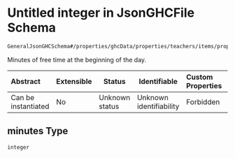 # Untitled integer in JsonGHCFile Schema

```txt
GeneralJsonGHCSchema#/properties/ghcData/properties/teachers/items/properties/settings/items/properties/freeTimes/properties/firstMinutes/properties/minutes
```

Minutes of free time at the beginning of the day.


| Abstract            | Extensible | Status         | Identifiable            | Custom Properties | Additional Properties | Access Restrictions | Defined In                                                         |
| :------------------ | ---------- | -------------- | ----------------------- | :---------------- | --------------------- | ------------------- | ------------------------------------------------------------------ |
| Can be instantiated | No         | Unknown status | Unknown identifiability | Forbidden         | Allowed               | none                | [ghc.schema.json\*](../out/ghc.schema.json "open original schema") |

## minutes Type

`integer`
